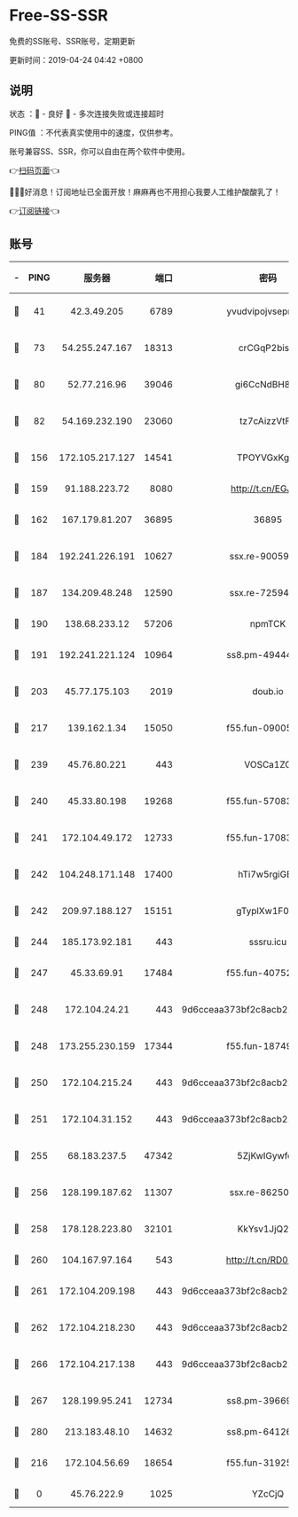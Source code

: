 # Free-SS-SSR

免费的SS账号、SSR账号，定期更新

更新时间：2019-04-24 04:42 +0800

## 说明

状态     ：🙂 - 良好 🙁 - 多次连接失败或连接超时

PING值   ：不代表真实使用中的速度，仅供参考。

账号兼容SS、SSR，你可以自由在两个软件中使用。

👉[扫码页面](https://liesauer.github.io/Free-SS-SSR/)👈

🎉🎉🎉好消息！订阅地址已全面开放！麻麻再也不用担心我要人工维护酸酸乳了！

👉[订阅链接](https://www.liesauer.net/yogurt/subscribe?ACCESS_TOKEN=DAYxR3mMaZAsaqUb)👈

## 账号

|-|PING|服务器|端口|密码|加密方式|区域|
|:----:|:----:|:-----:|-----:|:----:|:----:|:----:|
|🙂|41|42.3.49.205|6789|yvudvipojvseprugib|aes-256-cfb|HK|
|🙂|73|54.255.247.167|18313|crCGqP2bisRI|aes-256-cfb|SG|
|🙂|80|52.77.216.96|39046|gi6CcNdBH8kZ|aes-256-cfb|SG|
|🙂|82|54.169.232.190|23060|tz7cAizzVtFS|aes-256-cfb|SG|
|🙂|156|172.105.217.127|14541|TPOYVGxKglpi|aes-256-cfb|JP|
|🙂|159|91.188.223.72|8080|http://t.cn/EGJIyrl|rc4-md5|RU|
|🙂|162|167.179.81.207|36895|36895|aes-256-cfb|JP|
|🙂|184|192.241.226.191|10627|ssx.re-90059396|aes-256-cfb|US|
|🙂|187|134.209.48.248|12590|ssx.re-72594146|aes-256-cfb|US|
|🙂|190|138.68.233.12|57206|npmTCK|rc4-md5|US|
|🙂|191|192.241.221.124|10964|ss8.pm-49444902|aes-256-cfb|US|
|🙂|203|45.77.175.103|2019|doub.io|aes-128-ctr|SG|
|🙂|217|139.162.1.34|15050|f55.fun-09005497|aes-256-cfb|SG|
|🙂|239|45.76.80.221|443|VOSCa1ZG|aes-256-cfb|DE|
|🙂|240|45.33.80.198|19268|f55.fun-57083371|aes-256-cfb|US|
|🙂|241|172.104.49.172|12733|f55.fun-17083510|aes-256-cfb|SG|
|🙂|242|104.248.171.148|17400|hTi7w5rgiGBb|aes-256-cfb|GB|
|🙂|242|209.97.188.127|15151|gTyplXw1F0vR|aes-256-cfb|GB|
|🙂|244|185.173.92.181|443|sssru.icu|rc4-md5|RU|
|🙂|247|45.33.69.91|17484|f55.fun-40752674|aes-256-cfb|US|
|🙂|248|172.104.24.21|443|9d6cceaa373bf2c8acb22e60b6a58be6|aes-256-cfb|US|
|🙂|248|173.255.230.159|17344|f55.fun-18749119|aes-256-cfb|US|
|🙂|250|172.104.215.24|443|9d6cceaa373bf2c8acb22e60b6a58be6|aes-256-cfb|US|
|🙂|251|172.104.31.152|443|9d6cceaa373bf2c8acb22e60b6a58be6|aes-256-cfb|US|
|🙂|255|68.183.237.5|47342|5ZjKwIGywfq9|aes-256-cfb|SG|
|🙂|256|128.199.187.62|11307|ssx.re-86250492|aes-256-cfb|SG|
|🙂|258|178.128.223.80|32101|KkYsv1JjQ2tH|aes-256-cfb|SG|
|🙂|260|104.167.97.164|543|http://t.cn/RD0D7sx|rc4-md5|CA|
|🙂|261|172.104.209.198|443|9d6cceaa373bf2c8acb22e60b6a58be6|aes-256-cfb|US|
|🙂|262|172.104.218.230|443|9d6cceaa373bf2c8acb22e60b6a58be6|aes-256-cfb|US|
|🙂|266|172.104.217.138|443|9d6cceaa373bf2c8acb22e60b6a58be6|aes-256-cfb|US|
|🙂|267|128.199.95.241|12734|ss8.pm-39669499|aes-256-cfb|SG|
|🙂|280|213.183.48.10|14632|ss8.pm-64126752|rc4-md5|RU|
|🙂|216|172.104.56.69|18654|f55.fun-31925576|aes-256-cfb|SG|
|🙁|0|45.76.222.9|1025|YZcCjQ|rc4-md5|JP|
